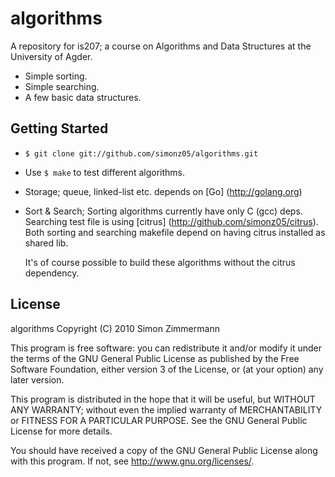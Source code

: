 algorithms
======
A repository for is207; a course on Algorithms and Data Structures 
at the University of Agder.

* Simple sorting.
* Simple searching.
* A few basic data structures.

Getting Started
---------------

*   `$ git clone git://github.com/simonz05/algorithms.git`
*   Use `$ make` to test different algorithms.
*   Storage; queue, linked-list etc. depends on [Go] (http://golang.org)
*   Sort & Search; Sorting algorithms currently have only C (gcc) deps.
    Searching test file is using [citrus] (http://github.com/simonz05/citrus). Both
    sorting and searching makefile depend on having citrus installed as
    shared lib.
         
    It's of course possible to build these algorithms without the citrus
    dependency.
  

License
-------
algorithms
Copyright (C) 2010  Simon Zimmermann

This program is free software: you can redistribute it and/or modify
it under the terms of the GNU General Public License as published by
the Free Software Foundation, either version 3 of the License, or
(at your option) any later version.

This program is distributed in the hope that it will be useful,
but WITHOUT ANY WARRANTY; without even the implied warranty of
MERCHANTABILITY or FITNESS FOR A PARTICULAR PURPOSE.  See the
GNU General Public License for more details.

You should have received a copy of the GNU General Public License
along with this program.  If not, see <http://www.gnu.org/licenses/>.
